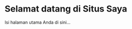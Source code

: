 <!DOCTYPE html>
<html lang="en">
<head>
<meta name="google-site-verification" content="1Z39H7QoYQlvM1Pbj5H_JNuHJAF7p0kABu-7Fu8gpXI" />
  <meta charset="UTF-8">
  <meta name="viewport" content="width=device-width, initial-scale=1.0">
  <!-- Tag meta untuk verifikasi Google Search Console -->
  <title>Halaman Utama</title>
</head>
<body>
  <h1>Selamat datang di Situs Saya</h1>
  <p>Isi halaman utama Anda di sini...</p>
</body>
</html>

